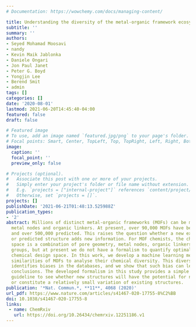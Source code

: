```yaml
---
# Documentation: https://wowchemy.com/docs/managing-content/

title: Understanding the diversity of the metal-organic framework ecosystem
subtitle: ''
summary: ''
authors:
- Seyed Mohamad Moosavi
- nandy
- Kevin Maik Jablonka
- Daniele Ongari
- Jon Paul Janet
- Peter G. Boyd
- Yongjin Lee
- Berend Smit
- admin
tags: []
categories: []
date: '2020-08-01'
lastmod: 2021-06-20T14:45:40-04:00
featured: false
draft: false

# Featured image
# To use, add an image named `featured.jpg/png` to your page's folder.
# Focal points: Smart, Center, TopLeft, Top, TopRight, Left, Right, BottomLeft, Bottom, BottomRight.
image:
  caption: ''
  focal_point: ''
  preview_only: false

# Projects (optional).
#   Associate this post with one or more of your projects.
#   Simply enter your project's folder or file name without extension.
#   E.g. `projects = ["internal-project"]` references `content/project/deep-learning/index.md`.
#   Otherwise, set `projects = []`.
projects: []
publishDate: '2021-06-21T01:48:13.525988Z'
publication_types:
- '2'
abstract: Millions of distinct metal-organic frameworks (MOFs) can be made by combining
  metal nodes and organic linkers. At present, over 90,000 MOFs have been synthesized
  and over 500,000 predicted. This raises the question whether a new experimental
  or predicted structure adds new information. For MOF chemists, the chemical design
  space is a combination of pore geometry, metal nodes, organic linkers, and functional
  groups, but at present we do not have a formalism to quantify optimal coverage of
  chemical design space. In this work, we develop a machine learning method to quantify
  similarities of MOFs to analyse their chemical diversity. This diversity analysis
  identifies biases in the databases, and we show that such bias can lead to incorrect
  conclusions. The developed formalism in this study provides a simple and practical
  guideline to see whether new structures will have the potential for new insights,
  or constitute a relatively small variation of existing structures.
publication: '*Nat. Commun.*, **11**, 4068 (2020)'
url_pdf: https://www.nature.com/articles/s41467-020-17755-8%C2%BB
doi: 10.1038/s41467-020-17755-8
links:
 - name: ChemRxiv
   url: https://doi.org/10.26434/chemrxiv.12251186.v1
---
```

